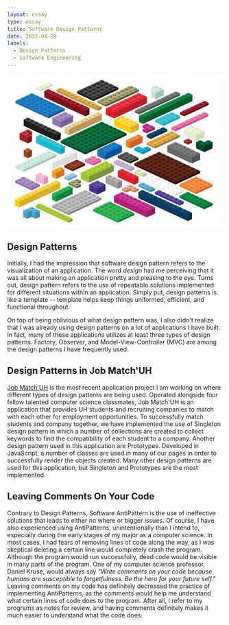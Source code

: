 ```yaml
---
layout: essay
type: essay
title: Software Design Patterns
date: 2022-04-28
labels:
  - Design Patterns
  - Software Engineering
---
```


<img class="ui large centered image" src="../images/lego-blocks.jpeg">

## Design Patterns
Initially, I had the impression that software design pattern refers to the visualization of an application. The word *design* had me perceiving that it was all about making an application pretty and pleasing to the eye. Turns out, design pattern refers to the use of repeatable solutions implemented for different situations within an application. Simply put, design patterns is like a template -- template helps keep things uniformed, efficient, and functional throughout.

On top of being oblivious of what design pattern was, I also didn't realize that I was already using design patterns on a lot of applications I have built. In fact, many of these applications utilizes at least three types of design patterns. Factory, Observer, and Model-View-Controller (MVC) are among the design patterns I have frequently used.

## Design Patterns in Job Match'UH
[Job Match'UH](https://github.com/Job-Match-UH) is the most recent application project I am working on where different types of design patterns are being used. Operated alongside four fellow talented computer science classmates, Job Match'UH is an application that provides UH students and recruiting companies to match with each other for employment opportunities. To successfully match students and company together, we have implemented the use of Singleton design pattern in which a number of collections are created to collect keywords to find the compatibility of each student to a company. Another design pattern used in this application are Prototypes. Developed in JavaScript, a number of classes are used in many of our pages in order to successfully render the objects created. Many other design patterns are used for this application, but Singleton and Prototypes are the most implemented.

## Leaving Comments On Your Code
Contrary to Design Patterns, Software AntiPattern is the use of ineffective solutions that leads to either no where or bigger issues. Of course, I have also experienced using AntiPatterns, unintentionally than I intend to, especially during the early stages of my major as a computer science. In most cases, I had fears of removing lines of code along the way, as I was skeptical deleting a certain line would completely crash the program. Although the program would run successfully, dead code would be visible in many parts of the program. One of my computer science professor, Daniel Kruse, would always say *"Write comments on your code because humans are susceptible to forgetfulness. Be the hero for your future self."* Leaving comments on my code has definitely decreased the practice of implementing AntiPatterns, as the comments would help me understand what certain lines of code does to the program. After all, I refer to my programs as notes for review, and having comments definitely makes it much easier to understand what the code does.

